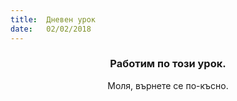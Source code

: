 ```yaml
---
title:  Дневен урок
date:   02/02/2018
---
```


### <center>Работим по този урок.</center>
<center>Моля, върнете се по-късно.</center>